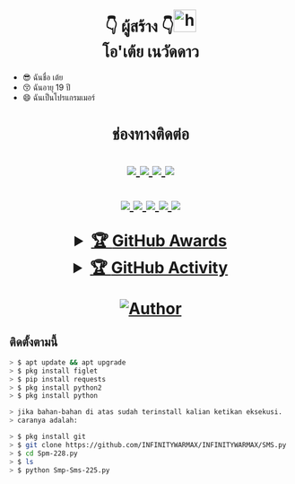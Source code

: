 <h1 align="center">👇 ผู้สร้าง 👇<img src="https://user-images.githubusercontent.com/1303154/88677602-1635ba80-d120-11ea-84d8-d263ba5fc3c0.gif" width="40px" alt="hi"><br>โอ'เต้ย เนวัดดาว </h1>


- 😎 ฉันชื่อ เต้ย
- 😚 ฉันอายุ 19 ปี 
- 😄 ฉันเป็นโปรแกรมเมอร์

<h1 align="center"> ช่องทางติดต่อ
<p align="center">
  <a href="https://api.whatsapp.com/send/?phone=66970571502&text=Assalamualaikum+Stah+Bolehkah+Kita+Berteman+?"><img src="https://img.shields.io/badge/WhatsApp-25D366?style=for-the-badge&logo=whatsapp&logoColor=white" />
  <a href="https://t.me/INFINITYMAX"><img src="https://img.shields.io/badge/telegram-25D366?style=for-the-badge&logo=telegram&logoColor=white" />
  <a href="https://github.com/INFINITYMAX"><img src="https://img.shields.io/badge/-GitHub-black?style=flat-square&logo=github" /> 
  <a href="https://youtube.com/channel/UCEiS0m5EBOlnTXLRBHM-L-A"><img src="https://img.shields.io/youtube/channel/subscribers/UCMnOhcDe_-8yE9jobx-JenA?style=social" /> <br>
</p>



<p>
    <img src="https://img.shields.io/badge/OS-Linux-blue?&logo=Linux" />
    <img src="https://img.shields.io/badge/OS-Windows-blue?&logo=Windows" />
    <img src="https://img.shields.io/badge/IDE-Xcode-blue?&logo=xcode" />
    <img src="https://img.shields.io/badge/Text%20Editor-Visual%20Studio%20Code-blue?&logo=visual%20studio%20code&logoColor=blue" />
    <img src="https://img.shields.io/badge/Sublime%20Text-gray?&logo=Sublime-Text" />
</p>
<details>
    <summary>&#127942 <b>GitHub Awards</b></summary><br/>

![Github Trophy](https://github-profile-trophy.vercel.app/?username=phaticusthiccy)

</details>

<details>
    <summary>&#127942 <b>GitHub Activity</b></summary><br/>

![Metrics](https://metrics.lecoq.io/PinoRecode?template=classic&repositories.forks=true&languages=1&languages.colors=github&languages.threshold=0%25&config.timezone=Asia%2FSemarang)

</details>

<p>

>
>
>
</div>
<p align="center">
  <a href="https://github.com/INFINITYMAX/"><img title="Author" src="https://img.shields.io/badge/บอท-บอม-red.svg?style=for-the-badge&logo=github" /></a>
  <h4 align="center">
</h4>
</p>



## ติดตั้งตามนี้
```bash 
> $ apt update && apt upgrade
> $ pkg install figlet
> $ pip install requests
> $ pkg install python2
> $ pkg install python

> jika bahan-bahan di atas sudah terinstall kalian ketikan eksekusi.
> caranya adalah:

> $ pkg install git
> $ git clone https://github.com/INFINITYWARMAX/INFINITYWARMAX/SMS.py
> $ cd Spm-228.py
> $ ls
> $ python Smp-Sms-225.py

```
